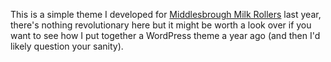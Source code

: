 This is a simple theme I developed for [Middlesbrough Milk Rollers](http://www.middlesbroughmilkrollers.co.uk/) last year, there's nothing revolutionary here but it might be worth a look over if you want to see how I put together a WordPress theme a year ago (and then I'd likely question your sanity).
